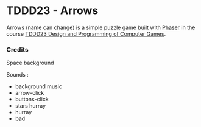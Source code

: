 # TDDD23 - Arrows

Arrows (name can change) is a simple puzzle game built with [Phaser](http://phaser.io) in the course [TDDD23 Design and Programming of Computer Games](https://www.ida.liu.se/~TDDD23/). 

### Credits
Space background

Sounds : 
- background music
- arrow-click
- buttons-click
- stars hurray
- hurray
- bad